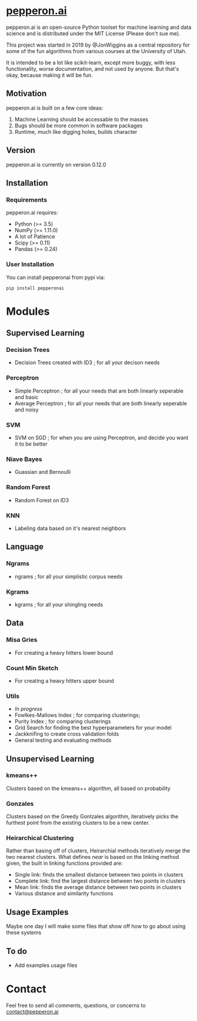 # [pepperon.ai](https://pepperon.ai)

pepperon.ai is an open-source Python toolset for machine learning and data science and is distributed under the MIT License (Please don't sue me).

This project was started in 2019 by @JonWiggins as a central repository for some of the fun algorithms from various courses at the University of Utah. 

It is intended to be a lot like scikit-learn, except more buggy, with less functionality, worse documentation, and not used by anyone. But that's okay, because making it will be fun.

## Motivation
pepperon.ai is built on a few core ideas:

1. Machine Learning should be accessable to the masses
2. Bugs should be more common in software packages
3. Runtime, much like digging holes, builds character

## Version
pepperon.ai is currently on version 0.12.0

## Installation

### Requirements
pepperon.ai requires:
- Python (>= 3.5)
- NumPy (>= 1.11.0)
- A lot of Patience
- Scipy (>= 0.11)
- Pandas (>= 0.24)

### User Installation
You can install pepperonai from pypi via:

`pip install pepperonai`

# Modules
## Supervised Learning
### Decision Trees
- Decision Trees created with ID3 ; for all your decison needs
### Perceptron
- Simple Perceptron ; for all your needs that are both linearly seperable and basic
- Average Perceptron ; for all your needs that are both linearly seperable and noisy
### SVM
- SVM on SGD ; for when you are using Perceptron, and decide you want it to be better
### Niave Bayes
- Guassian and Bernoulli
### Random Forest
- Random Forest on ID3
### KNN
- Labeling data based on it's nearest neighbors 
## Language
### Ngrams
- ngrams ; for all your simplistic corpus needs 
### Kgrams
- kgrams ; for all your shingling needs
## Data
### Misa Gries
- For creating a heavy hitters lower bound
### Count Min Sketch
- For creating a heavy hitters upper bound
### Utils
- *In progress*
- Fowlkes-Mallows Index ; for comparing clusterings;
- Purity Index ; for comparing clusterings
- Grid Search for finding the best hyperparameters for your model
- Jackknifing to create cross validation folds
- General testing and evaluating methods
## Unsupervised Learning
### kmeans++
Clusters based on the kmeans++ algorithm, all based on probability
### Gonzales
Clusters based on the Greedy Gonlzales algorithm, iteratively picks the furthest point from the existing clusters to be a new center.
### Heirarchical Clustering
Rather than basing off of clusters, Heirarchial methods iteratively merge the two nearest clusters. What defines *near* is based on the linking method given, the built in linking functions provided are:
- Single link: finds the smallest distance between two points in clusters
- Complete link: find the largest distance between two points in clusters
- Mean link: finds the average distance between two points in clusters
- Various distance and similarity functions

## Usage Examples
Maybe one day I will make some files that show off how to go about using these systems

## To do
- Add examples usage files

# Contact
Feel free to send all comments, questions, or concerns to [contact@pepperon.ai](mailto:pepperon.ai)

